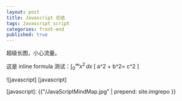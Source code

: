 ```yaml
---
layout: post
title: Javascript 总结
tags: Javascript script
categories: front-end
published: true
---
```


超级长图，小心流量。

这是 inline formula 测试：$\displaystyle \int_0^\infty x^2 \, dx$
\[
a^2 + b^2= c^2
\]

![javascript] [javascript]

[javascript]: {{"/JavaScriptMindMap.jpg" | prepend: site.imgrepo }}
